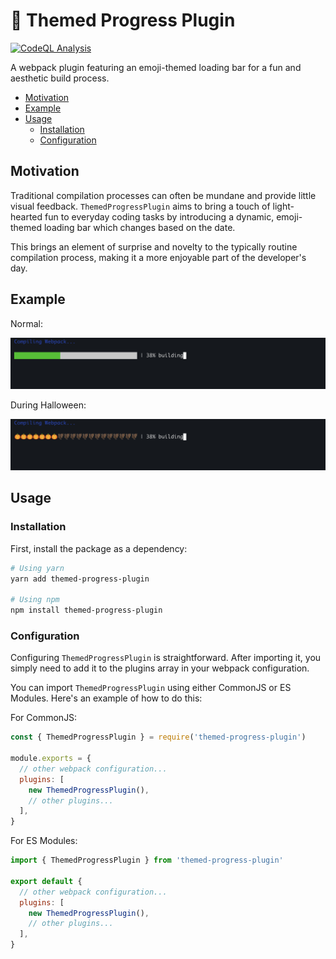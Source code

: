 # 💚 Themed Progress Plugin

[![CodeQL Analysis](https://github.com/01taylop/themed-progress-plugin/actions/workflows/codeql-analysis.yml/badge.svg)](https://github.com/01taylop/themed-progress-plugin/actions/workflows/codeql-analysis.yml)

A webpack plugin featuring an emoji-themed loading bar for a fun and aesthetic build process.

- [Motivation](#motivation)
- [Example](#example)
- [Usage](#usage)
  - [Installation](#installation)
  - [Configuration](#configuration)

## Motivation

Traditional compilation processes can often be mundane and provide little visual feedback. `ThemedProgressPlugin` aims to bring a touch of light-hearted fun to everyday coding tasks by introducing a dynamic, emoji-themed loading bar which changes based on the date.

This brings an element of surprise and novelty to the typically routine compilation process, making it a more enjoyable part of the developer's day.

## Example

Normal:

![Progress Bar Normal](https://github.com/01taylop/themed-progress-plugin/blob/main/assets/progress-normal.jpg?raw=true)

During Halloween:

![Progress Bar Themed](https://github.com/01taylop/themed-progress-plugin/blob/main/assets/progress-theme.jpg?raw=true)

## Usage

### Installation

First, install the package as a dependency:

```bash
# Using yarn
yarn add themed-progress-plugin

# Using npm
npm install themed-progress-plugin
```

### Configuration

Configuring `ThemedProgressPlugin` is straightforward. After importing it, you simply need to add it to the plugins array in your webpack configuration.

You can import `ThemedProgressPlugin` using either CommonJS or ES Modules. Here's an example of how to do this:

For CommonJS:

```js
const { ThemedProgressPlugin } = require('themed-progress-plugin')

module.exports = {
  // other webpack configuration...
  plugins: [
    new ThemedProgressPlugin(),
    // other plugins...
  ],
}
```

For ES Modules:

```js
import { ThemedProgressPlugin } from 'themed-progress-plugin'

export default {
  // other webpack configuration...
  plugins: [
    new ThemedProgressPlugin(),
    // other plugins...
  ],
}
```
